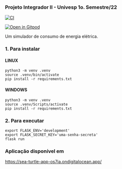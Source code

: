 ### Projeto Integrador II - Univesp 1o. Semestre/22
[![CI](https://github.com/rafael1717y/econovolt2/actions/workflows/main.yml/badge.svg)](https://github.com/rafael1717y/econovolt2/actions/workflows/main.yml)

[![Open in Gitpod](https://gitpod.io/button/open-in-gitpod.svg)](https://gitpod.io/#https://github.com/rafael1717y/econovolt2)


Um simulador de consumo de energia elétrica.

### 1. Para instalar

#### LINUX

```console
python3 -m venv .venv
source .venv/bin/activate
pip install -r requirements.txt
```

#### WINDOWS

```console
python3 -m venv .venv
source .venv/Scripts/activate
pip install -r requirements.txt
```

### 2. Para executar

```console
export FLASK_ENV='development'
export FLASK_SECRET_KEY='uma-senha-secreta'
flask run
```

### Aplicação disponível em

<https://sea-turtle-app-os7ia.ondigitalocean.app/>
